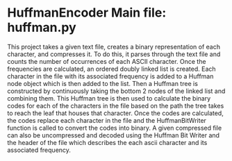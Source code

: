 # HuffmanEncoder  Main file: huffman.py
This project takes a given text file, creates a binary representation of each character, and compresses it. To do this, it parses through the text file and 
counts the number of occurrences of each ASCII character. Once the frequencies are calculated, an ordered doubly linked list is created. Each character in the file with its associated 
frequency is added to a Huffman node object which is then added to the list. Then a Huffman tree is constructed by continuously taking the bottom 2 nodes of the linked list and combining them.
This Huffman tree is then used to calculate the binary codes for each of the characters in the file based on the path the tree takes to reach the leaf that houses that character.
Once the codes are calculated, the codes replace each character in the file and the HuffmanBitWriter function is called to convert the codes into binary. 
A given compressed file can also be uncompressed and decoded using the Huffman Bit Writer and the header of the file which describes the each ascii character and its associated frequency.
